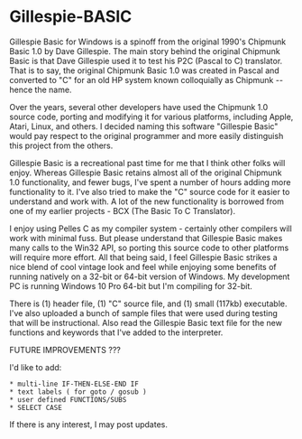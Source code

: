 # Gillespie-BASIC

Gillespie Basic for Windows is a spinoff from the original 1990's Chipmunk Basic 1.0 by Dave Gillespie.  The main story behind the original Chipmunk Basic is that Dave Gillespie used it to test his P2C (Pascal to C) translator. That is to say, the original Chipmunk Basic 1.0 was created in Pascal and converted to "C" for an old HP system known colloquially as Chipmunk -- hence the name.  

Over the years, several other developers have used the Chipmunk 1.0 source code, porting and modifying it for various platforms, including Apple, Atari, Linux, and others.  I decided naming this software "Gillespie Basic" would pay respect to the original programmer and more easily distinguish this project from the others.

Gillespie Basic is a recreational past time for me that I think other folks will enjoy. Whereas Gillespie Basic retains almost all of the original Chipmunk 1.0 functionality, and fewer bugs, I've spent a number of hours adding more functionality to it. I've also tried to make the "C" source code for it easier to understand and work with.  A lot of the new functionality is borrowed from one of my earlier projects - BCX (The Basic To C Translator). 

I enjoy using Pelles C as my compiler system - certainly other compilers will work with minimal fuss.  But please understand that Gillespie Basic makes many calls to the Win32 API, so porting this source code to other platforms will require more effort.  All that being said, I feel Gillespie Basic strikes a nice blend of cool vintage look and feel while enjoying some benefits of running natively on a 32-bit or 64-bit version of Windows.  My development PC is running Windows 10 Pro 64-bit but I'm compiling for 32-bit.

There is (1) header file, (1) "C" source file, and (1) small (117kb) executable.  I've also uploaded a bunch of sample files that were used during testing that will be instructional.  Also read the Gillespie Basic text file for the new functions and keywords that I've added to the interpreter.

FUTURE IMPROVEMENTS ???

I'd like to add: 

    * multi-line IF-THEN-ELSE-END IF
    * text labels ( for goto / gosub )
    * user defined FUNCTIONS/SUBS
    * SELECT CASE
    
If there is any interest, I may post updates.
